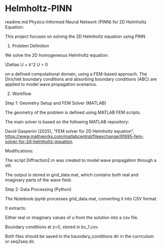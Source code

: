 # Helmholtz-PINN
readme.md‏
Physics-Informed Neural Network (PINN) for 2D Helmholtz Equation:

This project focuses on solving the 2D Helmholtz equation using PINN 

1. Problem Definition

We solve the 2D homogeneous Helmholtz equation:

\Deltas U + k^2 U = 0

on a defined computational domain, using a FEM-based approach. The Dirichlet boundary conditions and absorbing boundary conditions (ABC) are applied to model wave propagation scenarios.

2. Workflow

Step 1: Geometry Setup and FEM Solver (MATLAB)

The geometry of the problem is defined using MATLAB FEM scripts.

The main solver is based on the following MATLAB repository:

David Gasperini (2025), "FEM solver for 2D Helmholtz equation", https://www.mathworks.com/matlabcentral/fileexchange/91695-fem-solver-for-2d-helmholtz-equation.

Modifications:

The script Diffraction2.m was created to model wave propagation through a slit.

The output is stored in grid_data.mat, which contains both real and imaginary parts of the wave field.

Step 2: Data Processing (Python)

The Notebook.ipynb processes grid_data.mat, converting it into CSV format.

It extracts:

Either real or imaginary values of u from the solution into a csv file.

Boundary conditions at z=0, stored in bc_1.csv.

Both files should be saved in the baundary_conditions dir in the curriculum or seq2seq dir. 
